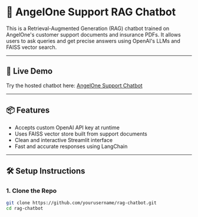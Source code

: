# 🤖 AngelOne Support RAG Chatbot

This is a Retrieval-Augmented Generation (RAG) chatbot trained on AngelOne's customer support documents and insurance PDFs. It allows users to ask queries and get precise answers using OpenAI's LLMs and FAISS vector search.

---

## 🚀 Live Demo

Try the hosted chatbot here: [AngelOne Support Chatbot](https://your-username-yourapp.streamlit.app)

---

## 📦 Features

- Accepts custom OpenAI API key at runtime
- Uses FAISS vector store built from support documents
- Clean and interactive Streamlit interface
- Fast and accurate responses using LangChain

---

## 🛠️ Setup Instructions

### 1. Clone the Repo

```bash
git clone https://github.com/yourusername/rag-chatbot.git
cd rag-chatbot
